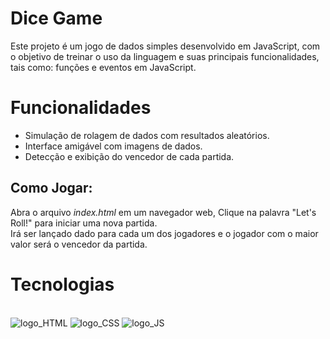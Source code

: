 <h1>Dice Game</h1> 
<p>
Este projeto é um jogo de dados simples desenvolvido em JavaScript, com o objetivo de treinar o uso da linguagem e suas principais funcionalidades, tais como: funções e eventos em JavaScript.
</p>


<h1> Funcionalidades </h1>

<ul>
  <li>Simulação de rolagem de dados com resultados aleatórios.</li>
  <li>Interface amigável com imagens de dados. </li>
  <li>Detecção e exibição do vencedor de cada partida. </li>
  
</ul>

## Como Jogar:
<p>
Abra o arquivo <i>index.html </i> em um navegador web, Clique na palavra "Let's Roll!" para iniciar uma nova partida.
<br>
Irá ser lançado dado para cada um dos jogadores e o jogador com o maior valor será o vencedor da partida.

</p>


<h1> Tecnologias </h1>
<div style="display: inline_block" ><br>
  <img alt="logo_HTML" src="https://img.shields.io/badge/html5-%23E34F26.svg?style=for-the-badge&logo=html5&logoColor=white">
  <img alt="logo_CSS" src="https://img.shields.io/badge/css3-%231572B6.svg?style=for-the-badge&logo=css3&logoColor=white">
  <img alt="logo_JS" src="https://img.shields.io/badge/javascript-%23323330.svg?style=for-the-badge&logo=javascript&logoColor=%23F7DF1E">
</div>

